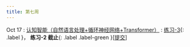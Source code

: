 ```yaml
---
title: 第七周
---
```


Oct 17
: [认知智能（自然语言处理+循环神经网络+Transformer）](https://bhpan.buaa.edu.cn/link/AA2532CCCAB22B49CA9ECF027A59CE3FA7)
  : [练习-3](https://bhpan.buaa.edu.cn/link/AA156CE91EBAFE476CAE69294BDA8B04E3){: .label }， **练习-2 截止**{: .label .label-green }\[[提交](https://bhpan.buaa.edu.cn/link/AA017E6AB088884BA48B016148DD71331E)\]

<!-- https://bhpan.buaa.edu.cn/link/AA017E6AB088884BA48B016148DD71331E
文件夹名：练习-2-提交
有效期限：2023-10-22 23:59
-->
<!-- 
https://bhpan.buaa.edu.cn/link/AA2532CCCAB22B49CA9ECF027A59CE3FA7
文件名：5-认知智能-循环神经网络.pdf
有效期限：2023-12-31 22:48 -->

<!-- https://bhpan.buaa.edu.cn/link/AA156CE91EBAFE476CAE69294BDA8B04E3
文件夹名：练习-3
有效期限：2023-12-31 09:34
-->
